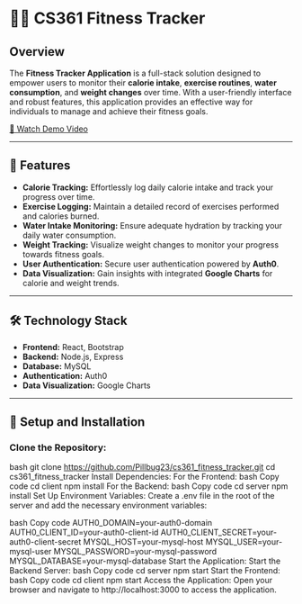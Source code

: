 # 🏋️‍♂️ CS361 Fitness Tracker

## Overview
The **Fitness Tracker Application** is a full-stack solution designed to empower users to monitor their **calorie intake**, **exercise routines**, **water consumption**, and **weight changes** over time. With a user-friendly interface and robust features, this application provides an effective way for individuals to manage and achieve their fitness goals.

[🎥 Watch Demo Video](https://cdnapisec.kaltura.com/p/391241/embedPlaykitJs/uiconf_id/44855082?iframeembed=true&entry_id=1_vq2qxnm8&config%5Bprovider%5D=%7B%22widgetId%22%3A%221_ahn26a1f%22%7D&config%5Bplayback%5D=%7B%22startTime%22%3A0%7D)

---

## 🌟 Features
- **Calorie Tracking:** Effortlessly log daily calorie intake and track your progress over time.
- **Exercise Logging:** Maintain a detailed record of exercises performed and calories burned.
- **Water Intake Monitoring:** Ensure adequate hydration by tracking your daily water consumption.
- **Weight Tracking:** Visualize weight changes to monitor your progress towards fitness goals.
- **User Authentication:** Secure user authentication powered by **Auth0**.
- **Data Visualization:** Gain insights with integrated **Google Charts** for calorie and weight trends.

---

## 🛠️ Technology Stack
- **Frontend:** React, Bootstrap
- **Backend:** Node.js, Express
- **Database:** MySQL
- **Authentication:** Auth0
- **Data Visualization:** Google Charts

---

## 🚀 Setup and Installation

### Clone the Repository:
bash
git clone https://github.com/Pillbug23/cs361_fitness_tracker.git
cd cs361_fitness_tracker
Install Dependencies:
For the Frontend:
bash
Copy code
cd client
npm install
For the Backend:
bash
Copy code
cd server
npm install
Set Up Environment Variables:
Create a .env file in the root of the server and add the necessary environment variables:

bash
Copy code
AUTH0_DOMAIN=your-auth0-domain
AUTH0_CLIENT_ID=your-auth0-client-id
AUTH0_CLIENT_SECRET=your-auth0-client-secret
MYSQL_HOST=your-mysql-host
MYSQL_USER=your-mysql-user
MYSQL_PASSWORD=your-mysql-password
MYSQL_DATABASE=your-mysql-database
Start the Application:
Start the Backend Server:
bash
Copy code
cd server
npm start
Start the Frontend:
bash
Copy code
cd client
npm start
Access the Application:
Open your browser and navigate to http://localhost:3000 to access the application.

